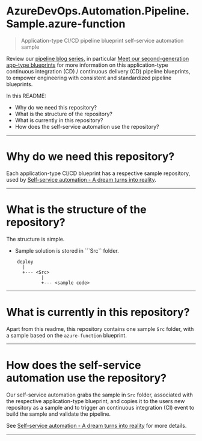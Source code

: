 # AzureDevOps.Automation.Pipeline.Sample.azure-function

> Application-type CI/CD pipeline blueprint self-service automation sample

Review our [pipeline blog series](https://wsbctechnicalblog.github.io/why-pipelines-part1.html), in particular [Meet our second-generation app-type blueprints](https://wsbctechnicalblog.github.io/yaml-pipelines-part10.html) for more information on this application-type continuous integration (CD) / continuous delivery (CD) pipeline blueprints, to empower engineering with consistent and standardized pipeline blueprints.

In this README:
- Why do we need this repository?
- What is the structure of the repository?
- What is currently in this repository?
- How does the self-service automation use the repository?

---

# Why do we need this repository?

Each application-type CI/CD blueprint has a respective sample repository, used by [Self-service automation - A dream turns into reality](https://wsbctechnicalblog.github.io/yaml-pipelines-part9.html).

---

# What is the structure of the repository?

The structure is simple. 

- Sample solution is stored in ```Src`` folder. 

```
    deploy
      |
      +--- <Src>
             |       
             +--- <sample code>

```

---

# What is currently in this repository?

Apart from this readme, this repository contains one sample ```Src``` folder, with a sample based on the  ```azure-function``` blueprint.

---

# How does the self-service automation use the repository?

Our self-service automation grabs the sample in ```Src``` folder, associated with the respective application-type blueprint, and copies it to the users new repository as a sample and to trigger an continuous integration (CI) event to build the sample and validate the pipeline.

See [Self-service automation - A dream turns into reality](https://wsbctechnicalblog.github.io/yaml-pipelines-part9.html) for more details.

---

